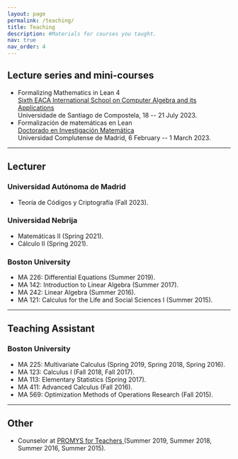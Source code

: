 ```yaml
---
layout: page
permalink: /teaching/
title: Teaching
description: #Materials for courses you taught.
nav: true
nav_order: 4
---
```


## Lecture series and mini-courses
- Formalizing Mathematics in Lean 4<br>
  <a href="https://www.usc.es/regaca/eacaschool23/index.html" target="_blank">Sixth EACA International School on Computer Algebra and its Applications </a><br>
  Universidade de Santiago de Compostela, 18 -- 21 July 2023.
- Formalización de matemáticas en Lean<br>
  <a href="https://www.ucm.es/doctorado/doctorado_inv_mat/noticias/57978" target="_blank">
Doctorado en Investigación Matemática</a><br>
  Universidad Complutense de Madrid, 6 February -- 1 March 2023.
  
---

## Lecturer

### Universidad Autónoma de Madrid
 - Teoría de Códigos y Criptografía (Fall 2023).

### Universidad Nebrija
 - Matemáticas II (Spring 2021).
 - Cálculo II (Spring 2021).

### Boston University
 - MA 226: Differential Equations (Summer 2019).
 - MA 142: Introduction to Linear Algebra (Summer 2017).
 - MA 242: Linear Algebra (Summer 2016).
 - MA 121: Calculus for the Life and Social Sciences I (Summer 2015).

---
## Teaching Assistant
### Boston University
 - MA 225: Multivariate Calculus (Spring 2019, Spring 2018, Spring 2016).
 - MA 123: Calculus I (Fall 2018, Fall 2017).
 - MA 113: Elementary Statistics (Spring 2017).
 - MA 411: Advanced Calculus (Fall 2016).
 - MA 569: Optimization Methods of Operations Research (Fall 2015).


---
## Other
- Counselor at <a href="https://promys.org/programs/for-teachers/" target="_blank">
PROMYS for Teachers </a> (Summer 2019, Summer 2018, Summer 2016, Summer 2015).
 
